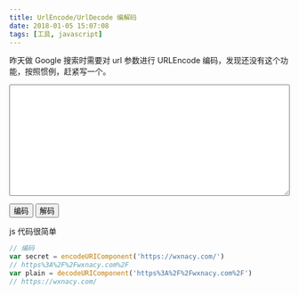 ```yaml
---
title: UrlEncode/UrlDecode 编解码
date: 2018-01-05 15:07:08
tags: [工具, javascript]
---
```


昨天做 Google 搜索时需要对 url 参数进行 URLEncode 编码，发现还没有这个功能，按照惯例，赶紧写一个。
<!-- more -->
<textarea id="plain" style="width: 100%; height: 200px"></textarea>
<button onClick="doUrlencode('encode')">编码</button>
<button onClick="doUrlencode('decode')">解码</button>

js 代码很简单
```javascript
// 编码
var secret = encodeURIComponent('https://wxnacy.com/')
// https%3A%2F%2Fwxnacy.com%2F
var plain = decodeURIComponent('https%3A%2F%2Fwxnacy.com%2F')
// https://wxnacy.com/
```
